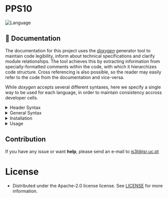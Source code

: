 # PPS10

![Language](https://img.shields.io/badge/language-Swift%203-orange.svg)

## :mag_right: Documentation

The documentation for this project uses the [*doxygen*](https://www.doxygen.nl/) generator tool to maintain code legibility, inform about technical specifications and clarify module relationships. The tool achieves this by extracting information from specially-formatted comments within the code, with which it hierarchizes code structure. Cross referencing is also possible, so the reader may easily refer to the code from the documentation and vice-versa.

While *doxygen* accepts several different syntaxes, here we specify a single way to be used for each language, in order to maintain consistency accross developer cells. 

<details>
    <summary> Header Syntax </summary>
    
  The start of a file should include a header with appropriate information regarding its author, brief description and associated license at least. Other sections found pertinent may also be added.
  
  ### C++
  ```cpp
  /**
   * @file
   * @author  John Doe <jdoe@example.com>
   * @version 1.0
   * @brief Example C++ program with Doxygen style comments.
   *
   * @section LICENSE
   *
   * This program is free software...
   *
   * @section DESCRIPTION
   *
   * This specifies a class which represents a moment of time...
   *
   * ...etc...
   */
  ```
  ### Python
  ```python
  ## @file doxygen_example.py
  # @author John Doe <jdoe@example.com>
  # @brief Example Python program with Doxygen style comments.
  #
  # @section LICENSE
  #
  # This program is free software...
  # 
  # @section DESCRIPTION
  #
  # This specifies a class which represents a moment of time...
  #
  # ...etc...
  ```

  As can be seen, *C++* documentation syntax uses an extra asterisk after the leading comment delimiter '/*' to open an explanatory block. While the mark at the start of each block line, as in space-asterisk-space, is not necessary, it is good practice to use it in order to retain legibility. As for *Python*, the explanatory block begins with a double character '##' to tell *doxygen* to parse this area, and each following line begins with a single '#'. Additionally, the symbol '@' is used to mark specific command identifiers (e.g. param for parameters), in both languages. These are meant to provide the parser with further instructions.

</details>

<details>
    <summary> General Syntax </summary>
    
  Subsequent to the file header block, *doxygen* syntax encompasses markup of data structures and code modules specifying the purpose of the entity, associated parameters and any possible values to be passed on in return. The syntax here follows the same methodology used for file headers.
  
  ### C++
  ```cpp
  /**
   * <A short one line description>
   *
   * <Longer description which may span multiple lines or paragraphs as needed>
   *
   * @param  Description of method's or function's input parameter
   * @param  ...
   *
   * @return Description of the return value
   */
  ```
  ### Python
  ```python
   ## <A short one line description>
   #
   # <Longer description which may span multiple lines or paragraphs as needed>
   #
   # @param  Description of method's or function's input parameter
   # @param  ...
   #
   # @return Description of the return value
  ```

</details>

<details>
    <summary> Installation </summary>

  Installation of the *doxygen* tool can be made simple by using the pre-compiled [binaries](https://www.doxygen.nl/download.html#srcbin) made available by the developer team. As for *Windows* or *Mac* operating systems, this encompasses simply following standard installation procedure with the *.exe* or *.dmg* files, respectively. As for *Linux* based systems, installation will depend on the distro used. For *Ubuntu*, one may install the *doxygen* version available through aptitude:
  ```
  sudo apt-add-repository universe
  sudo apt-get update
  sudo apt-get install doxygen
  ```
  Other distros may require compillation from the available tar [ball](https://www.doxygen.nl/download.html#srcbin).

</details>

<details>
    <summary> Usage </summary>

  In order to effectively generate documentation, *doxygen* requires the use of a configuration file. This file is named Doxyfile and is where project information is specified. It is also where we tell *doxygen* how to parse the code. This is achieved through directives regarding the project information, text formatting, code specifications and others. Each directive is accompanied by a brief description in the Doxyfile. Some examples:

  ```
  DOXYFILE_ENCODING      = UTF-8
  PROJECT_NAME           = "My Project"
  PROJECT_NUMBER         =  
  ...
  INLINE_GROUPED_CLASSES = NO
  INLINE_SIMPLE_STRUCTS  = NO
  ...
  LOOKUP_CACHE_SIZE      = 0
  NUM_PROC_THREADS       = 1
  EXTRACT_ALL            = NO  
  ...
  ```
  After navigating to the project directory, the Doxyfile may be generated using the following command:

  ```
  doxygen -g
  ```
  Once the Doxyfile is ready and appropriate markup has been added to the code, documentation can be promptly generated by simply calling *doxygen* also within the project directory:
  ```
  doxygen Doxyfile
  ```

  While running, *doxygen* will display any warnings or errors associated with the documentation generation. Once complete, a directory should have been created containing all the documentation in whichever format chosen for your project, such as HTML or PDF.

</details>

## Contribution
 If you have any issue or want **help**, please send an e-mail to is3l@isr.uc.pt

# License
 * Distributed under the Apache-2.0 license license. See [LICENSE](https://github.com/is3l/PPS10/tree/main?tab=Apache-2.0-1-ov-file) for more information.
